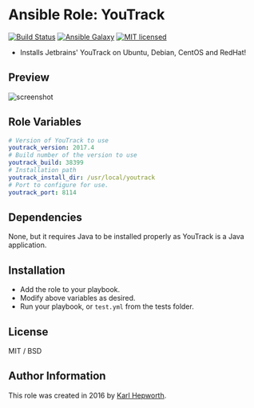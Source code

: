 # Ansible Role: YouTrack

[![Build Status](https://travis-ci.org/fubarhouse/ansible-role-youtrack.svg?branch=master)](https://travis-ci.org/fubarhouse/ansible-role-youtrack)
[![Ansible Galaxy](https://img.shields.io/ansible/role/14002.svg)](https://galaxy.ansible.com/fubarhouse/jetbrains-youtrack)
[![MIT licensed](https://img.shields.io/badge/license-MIT-blue.svg)](https://raw.githubusercontent.com/fubarhouse/ansible-role-youtrack/master/LICENSE)

* Installs Jetbrains' YouTrack on Ubuntu, Debian, CentOS and RedHat!

## Preview
![screenshot](https://raw.githubusercontent.com/fubarhouse/ansible-role-youtrack/master/images/login-screen.png)

## Role Variables

```yaml
# Version of YouTrack to use
youtrack_version: 2017.4
# Build number of the version to use
youtrack_build: 38399
# Installation path
youtrack_install_dir: /usr/local/youtrack
# Port to configure for use.
youtrack_port: 8114
```

## Dependencies

  None, but it requires Java to be installed properly as YouTrack is a Java application.

## Installation

  * Add the role to your playbook.
  * Modify above variables as desired.
  * Run your playbook, or `test.yml` from the tests folder.

## License

MIT / BSD

## Author Information

This role was created in 2016 by [Karl Hepworth](https://twitter.com/fubarhouse).
